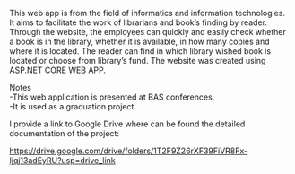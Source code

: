 This web app is from the field of informatics and information technologies. It aims to facilitate the work of librarians and book’s finding by reader. Through the website, the employees can quickly and easily check whether a book is in the library, whether it is available, in how many copies and where it is located. The reader can find in which library wished book is located or choose from library’s fund. The website was created using ASP.NET CORE WEB APP.

Notes                                  
-This web application is presented at BAS conferences.                    
-It is used as a graduation project.

I provide a link to Google Drive where can be found the detailed documentation of the project:

https://drive.google.com/drive/folders/1T2F9Z26rXF39FiVR8Fx-Ijqj13adEyRU?usp=drive_link
